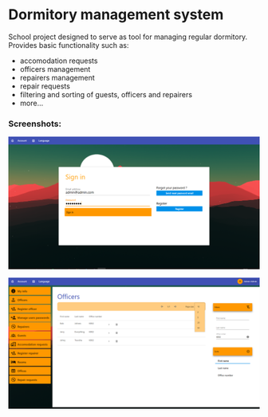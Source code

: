 # Dormitory management system

School project designed to serve as tool for managing regular dormitory.
Provides basic functionality such as:
* accomodation requests
* officers management
* repairers management
* repair requests
* filtering and sorting of guests, officers and repairers
* more...

### Screenshots:
![alt text](https://raw.githubusercontent.com/MarianKmotorka/DormitoryManagementSystem/master/ScreenShots/LoginViewScreenShot.png)

![alt text](https://raw.githubusercontent.com/MarianKmotorka/DormitoryManagementSystem/master/ScreenShots/OfficersViewScreenShot.png)
